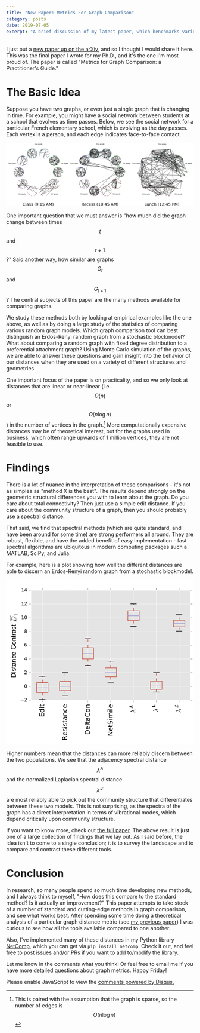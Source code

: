 ```yaml
---
title: "New Paper: Metrics For Graph Comparison"
category: posts
date: 2019-07-05
excerpt: "A brief discussion of my latest paper, which benchmarks various metrics used to compare complex networks, also known as graphs."
---
```


I just put a [new paper up on the arXiv][1], and so I thought I would share it
here. This was the final paper I wrote for my Ph.D., and it's the one I'm most proud
of. The paper is called "Metrics for Graph Comparison: a Practitioner's Guide."

# The Basic Idea

Suppose you have two graphs, or even just a single graph that is changing in time. For
example, you might have a social network between students at a school that evolves as
time passes. Below, we see the social network for a particular French elementary school,
which is evolving as the day passes. Each vertex is a person, and each edge indicates
face-to-face contact.

![Primary School Graphs](/assets/images/research/class_graphs.png)

One important question that we must answer is "how much did the graph change between
times $$t$$ and $$t+1$$?" Said another way, how similar are graphs $$G_t$$ and
$$G_{t+1}$$? The central subjects of this paper are the many methods available for
comparing graphs.

We study these methods both by looking at empirical examples like the one above, as well
as by doing a large study of the statistics of comparing various random graph
models. Which graph comparison tool can best distinguish an Erdos-Renyi random graph
from a stochastic blockmodel? What about comparing a random graph with fixed degree
distribution to a preferential attachment graph? Using Monte Carlo simulation of the
graphs, we are able to answer these questions and gain insight into the behavior of our
distances when they are used on a variety of different structures and geometries.

One important focus of the paper is on practicality, and so we only look at distances
that are linear or near-linear (i.e. $$O(n)$$ or $$O(n \log n)$$) in the number of
vertices in the graph.[^fnote1] More computationally expensive distances may be of
theoretical interest, but for the graphs used in business, which often range upwards of
1 million vertices, they are not feasible to use.

# Findings

There is a lot of nuance in the interpretation of these comparisons - it's not as
simplea as "method X is the best". The results depend strongly on the geometric
structural differences you with to learn about the graph. Do you care about total
connectivity? Then just use a simple edit distance. If you care about the community
structure of a graph, then you should probably use a spectral distance.

That said, we find that spectral methods (which are quite standard, and have been around
for some time) are strong performers all around. They are robust, flexible, and have the
added benefit of easy implementation - fast spectral algorithms are ubiquitous in modern
computing packages such a MATLAB, SciPy, and Julia.

For example, here is a plot showing how well the different distances are able to discern
an Erdos-Renyi random graph from a stochastic blockmodel.

![ER_SBM_Comparison](/assets/images/metric_comparison_plot.png)

Higher numbers mean that the distances can more reliably discern between the two
populations. We see that the adjacency spectral distance $$\lambda^A$$ and the
normalized Laplacian spectral distance $$\lambda^{\mathcal L}$$ are most reliably able
to pick out the community structure that differentiates between these two models. This
is not surprising, as the spectra of the graph has a direct interpretation in terms of
vibrational modes, which depend critically upon community structure.

If you want to know more, check out [the full paper][1]. The above result is just one of
a large collection of findings that we lay out. As I said before, the idea isn't to come
to a single conclusion; it is to survey the landscape and to compare and contrast these
different tools.

# Conclusion

In research, so many people spend so much time developing new methods, and I always
think to myself, "How does this compare to the standard method? Is it actually an
improvement?" This paper attempts to take stock of a number of standard and cutting-edge
methods in graph comparison, and see what works best. After spending some time doing a
theoretical analysis of a particular graph distance metric (see [my previous paper][3])
I was curious to see how all the tools available compared to one another.

Also, I've implemented many of these distances in my Python library [NetComp][2], which
you can get via `pip install netcomp`. Check it out, and feel free to post issues and/or
PRs if you want to add to/modify the library.

Let me know in the comments what you think! Or feel free to email me if you
have more detailed questions about graph metrics. Happy Friday!

<!-------------------------------- FOOTER ----------------------------> 


[1]: https://www.biorxiv.org/content/10.1101/611509v1

[2]: https://www.github.com/peterewills/netcomp

[3]: https://arxiv.org/abs/1707.07362

[^fnote1]: This is paired with the assumption that the graph is sparse, so the
    number of edges is $$O(n \log n)$$

<!-- Wish we could put this in _includes/scripts.html. But it doesn't run from -->
<!-- there. It needs to be run at the bottom of the file, rather than at the   -->
<!-- top; perhaps that has something to do with it. Anyways, I'll just include -->
<!-- this chunk of HTML at the footer of all my posts, even though its fugly.  -->

<div id="disqus_thread"></div>
<script>

/**
*  RECOMMENDED CONFIGURATION VARIABLES: EDIT AND UNCOMMENT THE SECTION BELOW TO INSERT DYNAMIC VALUES FROM YOUR PLATFORM OR CMS.
*  LEARN WHY DEFINING THESE VARIABLES IS IMPORTANT: https://disqus.com/admin/universalcode/#configuration-variables*/
/*
var disqus_config = function () {
this.page.url = PAGE_URL;  // Replace PAGE_URL with your page's canonical URL variable
this.page.identifier = PAGE_IDENTIFIER; // Replace PAGE_IDENTIFIER with your page's unique identifier variable
};
*/
(function() { // DON'T EDIT BELOW THIS LINE
var d = document, s = d.createElement('script');
s.src = 'https://pwills-com.disqus.com/embed.js';
s.setAttribute('data-timestamp', +new Date());
(d.head || d.body).appendChild(s);
})();
</script>
<noscript>Please enable JavaScript to view the <a href="https://disqus.com/?ref_noscript">comments powered by Disqus.</a></noscript>

